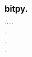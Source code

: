 # bitpy.
.
.
.
.












.






















































.
























.


















